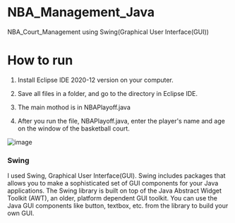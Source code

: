# NBA_Management_Java
NBA_Court_Management using Swing(Graphical User Interface(GUI))

# How to run
1. Install Eclipse IDE 2020-12 version on your computer.

2. Save all files in a folder, and go to the directory in Eclipse IDE.
 
3. The main mothod is in NBAPlayoff.java

4. After you run the file, NBAPlayoff.java, enter the player's name and age on the window of the basketball court.

![image](https://github.com/asy0314/NBA_Management_Java/assets/150503480/632c325f-ea62-4c51-b2f9-9fc501de72e7)

### Swing
I used Swing, Graphical User Interface(GUI). 
Swing includes packages that allows you to make a sophisticated set of GUI components for your Java applications. 
The Swing library is built on top of the Java Abstract Widget Toolkit (AWT), an older, platform dependent GUI toolkit. 
You can use the Java GUI components like button, textbox, etc. from the library to build your own GUI.
